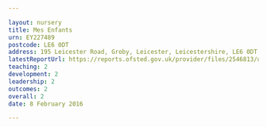 ```yaml
---

layout: nursery
title: Mes Enfants
urn: EY227489
postcode: LE6 0DT
address: 195 Leicester Road, Groby, Leicester, Leicestershire, LE6 0DT
latestReportUrl: https://reports.ofsted.gov.uk/provider/files/2546813/urn/EY227489.pdf
teaching: 2
development: 2
leadership: 2
outcomes: 2
overall: 2
date: 8 February 2016

---
```

